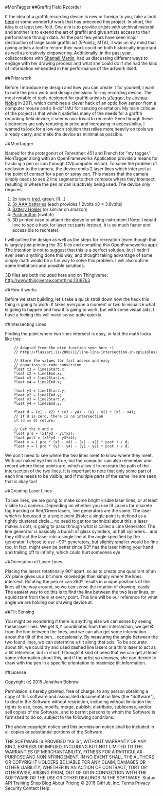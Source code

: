 #MonTagger 
##Graffiti Field Recorder

If the idea of a graffiti recording device is new or foreign to you, take a look [here](http://graffitimarkuplanguage.com) at some wonderful work that has preceded this project. In short, the idea is at least two-fold. One aim is to provide artists with archival material and another is to extend the art of graffiti and give artists access to their performance through data. As the past few years have seen major destruction of large scale graffiti art (5Pointz, MTA), it was on my mind that giving artists a tool to record their work could be both historically important as well as creatively empowering. Additionally, in the past year, collaborations with [Shantell Martin](http://www.shantellmartin.com/), had us discussing different ways to engage with her drawing process and what she could do if she had the kind of information embedded in her performance of the artwork itself.


##Prior work

Before I introduce my design and how you can create it for yourself, I want to note the prior work and design decisions for my recording device. The most notable of tools designed for graffiti artists is [µTagger](http://thefactoryfactory.com/mtagger/), by [Joshua Noble](http://thefactoryfactory.com/) in 2011, which combines a clever hack of an optic flow sensor from a computer mouse and a 6-dof IMU for sensing orientation. My main critique of the project is that while it satisfies many of the needs for a graffiti recording field device, it seems non-trivial to recreate. Even though these electronics are only reducing in price and increasing in accessibility, I wanted to look for a low-tech solution that relies more heavily on tools we already carry, and make the device as minimal as possible.


##MonTagger

Named for the protagonist of Fahrenheit 451 and French for "my tagger," MonTagger along with an OpenFrameworks Application provide a means for tracking a pen or can through CV(computer vision). To solve the problem of occlusion to the camera, the device emits 2 laser lines which intersect at the point of contact for a pen or spray can. This means that the camera simply needs to see 2 line segments to then compute where they intersect, resulting in where the pen or can is actively being used. The device only requires:

1. 2x lasers ([red](http://www.amazon.com/Farhop-650nm-Laser-9X21mm-Module/dp/B0195SNRAC/ref=sr_1_4?ie=UTF8&qid=1454648781&sr=8-4&keywords=red+line+laser "Red Lasers"), green, IR...)
2. [3x AAA batteries](http://www.amazon.com/Panasonic-BK-4MCCA4BA-Pre-Charged-Rechargeable-Batteries/dp/B00JHKSMJK/ref=pd_cp_23_2?ie=UTF8&refRID=1QVJWJKRQYEHQWTGMHRN) (each provides 1.2volts x3 = 3.6volts)
3. [Battery Holder](http://www.amazon.com/uxcell®-Battery-Holder-Batteries-Flashlight/dp/B00GYWOG30/ref=sr_1_3?ie=UTF8&qid=1454649125&sr=8-3&keywords=AAA+battery+holder) (or similar on amazon)
4. [Push button](http://www.amazon.com/microtivity-IM206-6x6x6mm-Tact-Switch/dp/B004RXKWI6/ref=sr_1_8?s=electronics&ie=UTF8&qid=1454649410&sr=1-8&keywords=push+button+switch) (switch)
5. 3D printed case to attach the above to writing instrument
(Note: I would love to see a hack for laser cut parts instead, it is so much faster and accessible to recreate)

I will outline the design as well as the steps for recreation (even though that is largely just printing the 3D files and compiling this OpenFrameworks app). The intention is not to suggest that this is a perfect solution, but I hadn't ever seen anything done this way, and thought taking advantage of some simply math would be a fun way to solve this problem. I will also outline some limitations and possible solutions.

3D files are both included here and on Thingiverse: http://www.thingiverse.com/thing:1318763

##How it works

Before we start building, let's take a quick stroll down how the heck this thing is going to work. It takes everyone a moment or two to visualize what is going to happen and how it is going to work, but with some visual aids, I have a feeling this will make sense quite quickly.


##Intersecting Lines

Finding the point where two lines intersect is easy, in fact the math looks like this:

```
    // Adapted from the nice function seen here :)
    // http://flassari.is/2008/11/line-line-intersection-in-cplusplus/
    
    // Store the values for fast access and easy
    // equations-to-code conversion
    float x1 = line1Start.x;
    float x2 = line1End.x;
    float x3 = line2Start.x;
    float x4 = line2End.x;
    
    float y1 = line1Start.y;
    float y2 = line1End.y;
    float y3 = line2Start.y;
    float y4 = line2End.y;
    
    float d = (x1 - x2) * (y3 - y4) - (y1 - y2) * (x3 - x4);
    // If d is zero, there is no intersection
    if (d == 0) return;
    
    // Get the x and y
    float pre = (x1*y2 - y1*x2);
    float post = (x3*y4 - y3*x4);
    float x = ( pre * (x3 - x4) - (x1 - x2) * post ) / d;
    float y = ( pre * (y3 - y4) - (y1 - y2) * post ) / d;
```
We don't need to see where the two lines meet to know where they meet. With our naked eye this is true, but the computer can also remember and record where those points are, which allow it to recreate the path of the intersection of the two lines. It is important to note that only some part of each line needs to be visible, and if multiple parts of the same line are seen, that is okay too!


##Creating Laser Lines

To use lines, we are going to make some bright visible laser lines, or at least visible to a camera. Depending on whether you use IR Lasers for discrete tag tracking or Red/Green lasers, line generators are the same. The laser which is focussed to a single point (Note: a single point is defined as a tightly clustered circle... no need to get too technical about this, a laser makes a dot), is going to pass through what is called a Line Generator. The line generator is basically a bunch of glass cylinders, or half cylinders... and they diffract the laser into a single line at the angle specified by the generator. I chose to use ~90º generators, but slightly smaller would be fine too. In fact, might even be better since 90º has the laser hitting your hand and trailing off to infinity, which could hurt someones eye.


##Orientation of Laser Lines

Placing the lasers rotationally 90º apart, so as to create one quadrant of an XY plane gives us a bit more knowledge than simply where the lines intersect. Rotating the pen or can 360º results in unique positions of the lines all the way around, so we can sense the rotation of drawing, easily. The easiest way to do this is to find the line between the two laser lines, or equidistant from them at every point. This line will be our reference for what angle we are holding our drawing device at.



##Tilt Sensing

You might be wondering if there is anything else we can sense by seeing these laser lines. We get X,Y coordinates from their intersection, we get Ø from the line between the lines, and we can also get some information about the tilt of the pen... occasionally. By measuring the angle between the two found lines, we can determine a tilt along that axis. To be accurate about tilt, we could try and used dashed line lasers or a third laser to act as a tilt reference, but in short, I thought it kind of need that we can get at least some information about this, and if the artist so chooses, she can decide to draw with the pen in a specific orientation to maximize tilt information.

##License

Copyright (c) 2015 Jonathan Bobrow

Permission is hereby granted, free of charge, to any person obtaining a copy of this software and associated documentation files (the "Software"), to deal in the Software without restriction, including without limitation the rights to use, copy, modify, merge, publish, distribute, sublicense, and/or sell copies of the Software, and to permit persons to whom the Software is furnished to do so, subject to the following conditions:

The above copyright notice and this permission notice shall be included in all copies or substantial portions of the Software.

THE SOFTWARE IS PROVIDED "AS IS", WITHOUT WARRANTY OF ANY KIND, EXPRESS OR IMPLIED, INCLUDING BUT NOT LIMITED TO THE WARRANTIES OF MERCHANTABILITY, FITNESS FOR A PARTICULAR PURPOSE AND NONINFRINGEMENT. IN NO EVENT SHALL THE AUTHORS OR COPYRIGHT HOLDERS BE LIABLE FOR ANY CLAIM, DAMAGES OR OTHER LIABILITY, WHETHER IN AN ACTION OF CONTRACT, TORT OR OTHERWISE, ARISING FROM, OUT OF OR IN CONNECTION WITH THE SOFTWARE OR THE USE OR OTHER DEALINGS IN THE SOFTWARE.
Status API Training Shop Blog About Pricing
© 2016 GitHub, Inc. Terms Privacy Security Contact Help